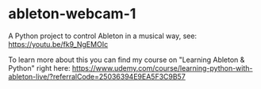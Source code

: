 # ableton-webcam-1
A Python project to control Ableton in a musical way, see: <br/>
https://youtu.be/fk9_NgEMOIc

To learn more about this you can find my course on "Learning Ableton & Python" right here:
https://www.udemy.com/course/learning-python-with-ableton-live/?referralCode=25036394E9EA5F3C9B57
